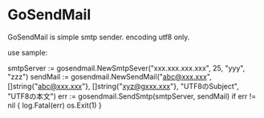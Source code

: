 GoSendMail
======

GoSendMail is simple smtp sender.
encoding utf8 only.


use sample:

smtpServer := gosendmail.NewSmtpSever("xxx.xxx.xxx.xxx", 25, "yyy", "zzz")
sendMail := gosendmail.NewSendMail("abc@xxx.xxx", []string{"abc@xxx.xxx"},
[]string{"xyz@gxxx.xxx"}, "UTF8のSubject", "UTF8の本文")
err := gosendmail.SendSmtp(smtpServer, sendMail)
if err != nil {
    log.Fatal(err)
     os.Exit(1)
}

